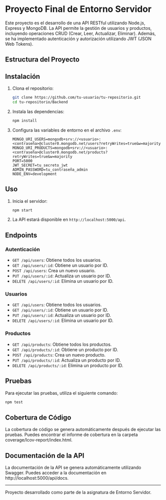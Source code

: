 # Proyecto Final de Entorno Servidor

Este proyecto es el desarrollo de una API RESTful utilizando Node.js, Express y MongoDB. La API permite la gestión de usuarios y productos, incluyendo operaciones CRUD (Crear, Leer, Actualizar, Eliminar). Además, se ha implementado autenticación y autorización utilizando JWT (JSON Web Tokens).

## Estructura del Proyecto


## Instalación

1. Clona el repositorio:
    ```sh
    git clone https://github.com/tu-usuario/tu-repositorio.git
    cd tu-repositorio/Backend
    ```

2. Instala las dependencias:
    ```sh
    npm install
    ```

3. Configura las variables de entorno en el archivo `.env`:
    ```properties
    MONGO_URI_USERS=mongodb+srv://<usuario>:<contraseña>@cluster0.mongodb.net/users?retryWrites=true&w=majority
    MONGO_URI_PRODUCTS=mongodb+srv://<usuario>:<contraseña>@cluster0.mongodb.net/products?retryWrites=true&w=majority
    PORT=5000
    JWT_SECRET=tu_secreto_jwt
    ADMIN_PASSWORD=tu_contraseña_admin
    NODE_ENV=development
    ```

## Uso

1. Inicia el servidor:
    ```sh
    npm start
    ```

2. La API estará disponible en `http://localhost:5000/api`.

## Endpoints

### Autenticación
- `GET /api/users`: Obtiene todos los usuarios.
- `GET /api/users/:id`: Obtiene un usuario por ID.
- `POST /api/users`: Crea un nuevo usuario.
- `PUT /api/users/:id`: Actualiza un usuario por ID.
- `DELETE /api/users/:id`: Elimina un usuario por ID.
### Usuarios

- `GET /api/users`: Obtiene todos los usuarios.
- `GET /api/users/:id`: Obtiene un usuario por ID.
- `PUT /api/users/:id`: Actualiza un usuario por ID.
- `DELETE /api/users/:id`: Elimina un usuario por ID.

### Productos

- `GET /api/products`: Obtiene todos los productos.
- `GET /api/products/:id`: Obtiene un producto por ID.
- `POST /api/products`: Crea un nuevo producto.
- `PUT /api/products/:id`: Actualiza un producto por ID.
- `DELETE /api/products/:id`: Elimina un producto por ID.

## Pruebas

Para ejecutar las pruebas, utiliza el siguiente comando:

```sh
npm test
```
## Cobertura de Código
La cobertura de código se genera automáticamente después de ejecutar las pruebas. Puedes encontrar el informe de cobertura en la carpeta coverage/lcov-report/index.html.

## Documentación de la API
La documentación de la API se genera automáticamente utilizando Swagger. Puedes acceder a la documentación en http://localhost:5000/api/docs.

------------------------------------
 Proyecto desarrollado como parte de la asignatura de Entorno Servidor.


